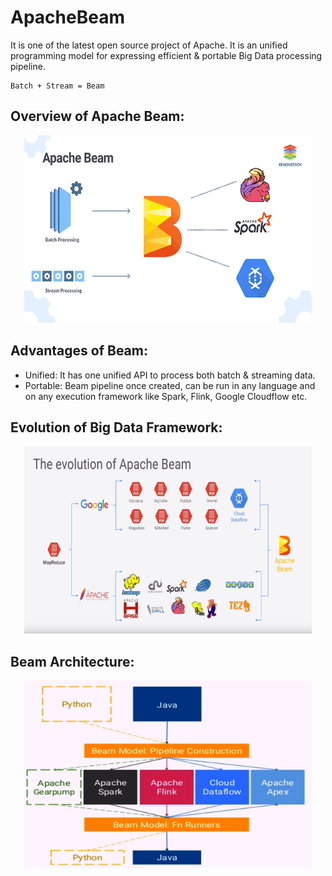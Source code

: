 # ApacheBeam
It is one of the latest open source project of Apache. It is an unified programming model for expressing efficient & portable Big Data processing pipeline.
```
Batch + Stream = Beam
```
## Overview of Apache Beam:
<p align="center">
  <img width="460" height="300" src="wiki/images/beam_overview.png">
</p>

## Advantages of Beam:
- Unified:
It has one unified API to process both batch & streaming data.
- Portable:
Beam pipeline once created, can be run in any language and on any execution framework like Spark, Flink, Google Cloudflow etc.

## Evolution of Big Data Framework:
<p align="center">
  <img width="460" height="300" src="wiki/images/evolution_of_beam.png">
</p>

## Beam Architecture:
<p align="center">
  <img width="460" height="300" src="wiki/images/beam_architecture.png">
</p>

